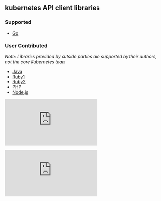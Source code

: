## kubernetes API client libraries

### Supported
   * [Go](https://github.com/GoogleCloudPlatform/kubernetes/tree/master/pkg/client)

### User Contributed
*Note: Libraries provided by outside parties are supported by their authors, not the core Kubernetes team*

   * [Java](https://github.com/fabric8io/fabric8/tree/master/components/kubernetes-api)
   * [Ruby1](https://github.com/Ch00k/kuber)
   * [Ruby2](https://github.com/abonas/kubeclient)
   * [PHP](https://github.com/devstub/kubernetes-api-php-client)
   * [Node.js](https://github.com/tenxcloud/node-kubernetes-client)



[![Analytics](https://kubernetes-site.appspot.com/UA-36037335-10/GitHub/docs/client-libraries.md?pixel)]()


[![Analytics](https://kubernetes-site.appspot.com/UA-36037335-10/GitHub/release-0.19.0/docs/client-libraries.md?pixel)]()
